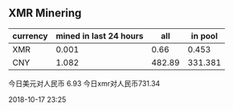 ## XMR Minering

|currency|mined in last 24 hours|all|in pool|
|---|---|---|---|
|XMR|0.001|0.66|0.453|
|CNY|1.082|482.89|331.381|

今日美元对人民币 6.93	今日xmr对人民币731.34


2018-10-17 23:25